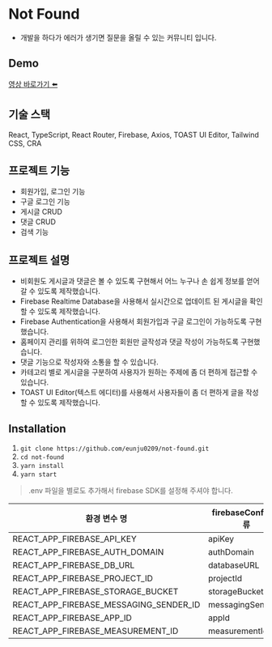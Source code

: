 # Not Found
- 개발을 하다가 에러가 생기면 질문을 올릴 수 있는 커뮤니티 입니다.

## Demo
[영상 바로가기 ⬅️](https://youtu.be/JxKipGB43qc)

## 기술 스택
React, TypeScript, React Router, Firebase, Axios, TOAST UI Editor, Tailwind CSS, CRA

## 프로젝트 기능
- 회원가입, 로그인 기능
- 구글 로그인 기능
- 게시글 CRUD
- 댓글 CRUD
- 검색 기능

## 프로젝트 설명
- 비회원도 게시글과 댓글은 볼 수 있도록 구현해서 어느 누구나 손 쉽게 정보를 얻어갈 수 있도록 제작했습니다.
- Firebase Realtime Database을 사용해서 실시간으로 업데이트 된 게시글을 확인할 수 있도록 제작했습니다.
- Firebase Authentication을 사용해서 회원가입과 구글 로그인이 가능하도록 구현했습니다.
- 홈페이지 관리를 위하여 로그인한 회원만 글작성과 댓글 작성이 가능하도록 구현했습니다.
- 댓글 기능으로 작성자와 소통을 할 수 있습니다.
- 카테고리 별로 게시글을 구분하여 사용자가 원하는 주제에 좀 더 편하게 접근할 수 있습니다.
- TOAST UI Editor(텍스트 에디터)를 사용해서 사용자들이 좀 더 편하게 글을 작성할 수 있도록 제작했습니다.

## Installation

1. `git clone https://github.com/eunju0209/not-found.git`
2. `cd not-found`
3. `yarn install`
4. `yarn start`

> .env 파일을 별로도 추가해서 firebase SDK를 설정해 주셔야 합니다.

| 환경 변수 명                           | firebaseConfig 종류 |
| -------------------------------------- | ------------------- |
| REACT_APP_FIREBASE_API_KEY             | apiKey              |
| REACT_APP_FIREBASE_AUTH_DOMAIN         | authDomain          |
| REACT_APP_FIREBASE_DB_URL              | databaseURL         |
| REACT_APP_FIREBASE_PROJECT_ID          | projectId           |
| REACT_APP_FIREBASE_STORAGE_BUCKET      | storageBucket       |
| REACT_APP_FIREBASE_MESSAGING_SENDER_ID | messagingSenderId   |
| REACT_APP_FIREBASE_APP_ID              | appId               |
| REACT_APP_FIREBASE_MEASUREMENT_ID      | measurementId       |
